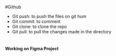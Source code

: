 #Github
- Git push: to push the files on git hum
- Git commit: to comment
- Git clone: to clone the repo
- Git pull: to pull the changes made in the directory
#
**Working on Figma Project**
